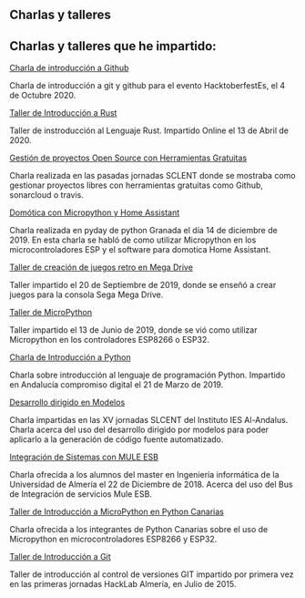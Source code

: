 <section class="hero">
  <div class="hero-body">
    <div class="container">
      <h1 class="title">
        Charlas y talleres
      </h1>
      <h2 class="subtitle">
        Charlas y talleres que he impartido:
      </h2>
    </div>
  </div>
</section>

<div class="article">
<div class="card">
  <div class="card-content">
    <p class="title">
      <a href="https://slides.com/zerasul/gestion-de-proyectos-open-source-513abe">Charla de introducción a Github</a>
    </p>
    <p class="subtitle">
      Charla de introducción a git y github para el evento HacktoberfestEs, el 4 de Octubre 2020.
    </p>
  </div>
</div>

<div class="article">
<div class="card">
  <div class="card-content">
    <p class="title">
      <a href="https://github.com/zerasul/intro-rustlab">Taller de Introducción a Rust</a>
    </p>
    <p class="subtitle">
      Taller de instroducción al Lenguaje Rust. Impartido Online el 13 de Abril de 2020.
    </p>
  </div>
</div>

<div class="article">
<div class="card">
  <div class="card-content">
    <p class="title">
      <a href="https://slides.com/zerasul/gestion-de-proyectos-open-source#/">Gesti&oacute;n de proyectos Open Source con Herramientas Gratuitas</a>
    </p>
    <p class="subtitle">
      Charla realizada en las pasadas jornadas SCLENT donde se mostraba como gestionar proyectos libres con herramientas gratuitas como Github, sonarcloud o travis.
    </p>
  </div>
</div>

<div class="article">
<div class="card">
  <div class="card-content">
    <p class="title">
      <a href="https://slides.com/zerasul/upythondomotica#/">Dom&oacute;tica con Micropython y Home Assistant</a>
    </p>
    <p class="subtitle">
      Charla realizada en pyday de python Granada el d&iacute;a 14 de diciembre de 2019. En esta charla se habl&oacute; de como utilizar Micropython en los microcontroladores ESP y el software para domotica Home Assistant.
    </p>
  </div>
</div>
<div class="article">
<div class="card">
  <div class="card-content">
    <p class="title">
      <a href="https://zerasul.github.io/taller-megadrive/">Taller de creaci&oacute;n de juegos retro en Mega Drive</a>
    </p>
    <p class="subtitle">
      Taller impartido el 20 de Septiembre de 2019, donde se ense&ntilde;&oacute; a crear juegos para la consola Sega Mega Drive.
    </p>
  </div>
</div>
<div class="article">
<div class="card">
  <div class="card-content">
    <p class="title">
      <a href="https://zerasul.github.io/upythonalm/upython/">Taller de MicroPython</a>
    </p>
    <p class="subtitle">
      Taller impartido el 13 de Junio de 2019, donde se vi&oacute; como utilizar Micropython en los controladores ESP8266 o ESP32.
    </p>
  </div>
</div>
<div class="article">
<div class="card">
  <div class="card-content">
    <p class="title">
      <a href="https://slides.com/zerasul/introduccion-a-la-programacion-con-python#/">Charla de Introducci&oacute;n a Python</a>
    </p>
    <p class="subtitle">
      Charla sobre introducci&oacute;n al lenguaje de programaci&oacute;n Python. Impartido en Andaluc&iacute;a compromiso digital el 21 de Marzo de 2019.
    </p>
  </div>
</div>
<div class="article">
<div class="card">
  <div class="card-content">
    <p class="title">
      <a href="https://docs.google.com/presentation/d/1p_mcXVl7xDu3Xy3o1ZIsLXMFeRlY2lB6OhFEaZ6Z6_c/edit?usp=sharing">Desarrollo dirigido en Modelos</a>
    </p>
    <p class="subtitle">
        Charla impartidas en las XV jornadas SLCENT del Instituto IES Al-Andalus. Charla acerca del uso del desarrollo dirigido por modelos para poder aplicarlo a la generaci&oacute;n de c&oacute;digo fuente automatizado.
    </p>
  </div>
</div>
<div class="article">
<div class="card">
  <div class="card-content">
    <p class="title">
      <a href="https://slides.com/zerasul/integracion-de-sistemas-con-mule-esb#/">Integraci&oacute;n de Sistemas con MULE ESB</a>
    </p>
    <p class="subtitle">
     Charla ofrecida a los alumnos del master en Ingenier&iacute;a inform&aacute;tica de la Universidad de Almer&iacute;a el 22 de Diciembre de 2018. Acerca del uso del Bus de Integraci&oacute;n de servicios Mule ESB.
    </p>
  </div>
</div>
<div class="article">
<div class="card">
  <div class="card-content">
    <p class="title">
      <a href="https://github.com/pythoncanarias/upython">Taller de Introducci&oacute;n a MicroPython en Python Canarias</a>
    </p>
    <p class="subtitle">
     Charla ofrecida a los integrantes de Python Canarias sobre el uso de Micropython en microcontroladores ESP8266 y ESP32.
    </p>
  </div>
</div>
<div class="article">
<div class="card">
  <div class="card-content">
    <p class="title">
      <a href="https://slides.com/zerasul/git">Taller de Introducci&oacute;n a Git</a>
    </p>
    <p class="subtitle">
     Taller de introducción al control de versiones GIT impartido por primera vez en las primeras jornadas HackLab Almería, en Julio de 2015.
    </p>
  </div>
</div>